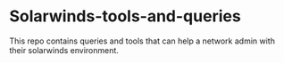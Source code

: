 # Solarwinds-tools-and-queries
This repo contains queries and tools that can help a network admin with their solarwinds environment.
